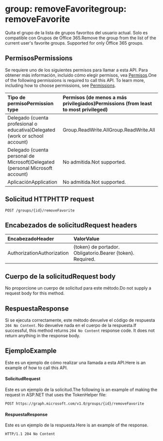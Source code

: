 # <a name="group-removefavorite"></a><span data-ttu-id="2a7ef-101">group: removeFavorite</span><span class="sxs-lookup"><span data-stu-id="2a7ef-101">group: removeFavorite</span></span>
<span data-ttu-id="2a7ef-p101">Quita el grupo de la lista de grupos favoritos del usuario actual. Solo es compatible con Grupos de Office 365.</span><span class="sxs-lookup"><span data-stu-id="2a7ef-p101">Remove the group from the list of the current user's favorite groups. Supported for only Office 365 groups.</span></span>

## <a name="permissions"></a><span data-ttu-id="2a7ef-104">Permisos</span><span class="sxs-lookup"><span data-stu-id="2a7ef-104">Permissions</span></span>
<span data-ttu-id="2a7ef-p102">Se requiere uno de los siguientes permisos para llamar a esta API. Para obtener más información, incluido cómo elegir permisos, vea [Permisos](../../../concepts/permissions_reference.md).</span><span class="sxs-lookup"><span data-stu-id="2a7ef-p102">One of the following permissions is required to call this API. To learn more, including how to choose permissions, see [Permissions](../../../concepts/permissions_reference.md).</span></span>

|<span data-ttu-id="2a7ef-107">Tipo de permiso</span><span class="sxs-lookup"><span data-stu-id="2a7ef-107">Permission type</span></span>      | <span data-ttu-id="2a7ef-108">Permisos (de menos a más privilegiados)</span><span class="sxs-lookup"><span data-stu-id="2a7ef-108">Permissions (from least to most privileged)</span></span>              |
|:--------------------|:---------------------------------------------------------|
|<span data-ttu-id="2a7ef-109">Delegado (cuenta profesional o educativa)</span><span class="sxs-lookup"><span data-stu-id="2a7ef-109">Delegated (work or school account)</span></span> | <span data-ttu-id="2a7ef-110">Group.ReadWrite.All</span><span class="sxs-lookup"><span data-stu-id="2a7ef-110">Group.ReadWrite.All</span></span>    |
|<span data-ttu-id="2a7ef-111">Delegado (cuenta personal de Microsoft)</span><span class="sxs-lookup"><span data-stu-id="2a7ef-111">Delegated (personal Microsoft account)</span></span> | <span data-ttu-id="2a7ef-112">No admitida.</span><span class="sxs-lookup"><span data-stu-id="2a7ef-112">Not supported.</span></span>    |
|<span data-ttu-id="2a7ef-113">Aplicación</span><span class="sxs-lookup"><span data-stu-id="2a7ef-113">Application</span></span> | <span data-ttu-id="2a7ef-114">No admitida.</span><span class="sxs-lookup"><span data-stu-id="2a7ef-114">Not supported.</span></span> |

## <a name="http-request"></a><span data-ttu-id="2a7ef-115">Solicitud HTTP</span><span class="sxs-lookup"><span data-stu-id="2a7ef-115">HTTP request</span></span>
<!-- { "blockType": "ignored" } -->
```http
POST /groups/{id}/removeFavorite
```
## <a name="request-headers"></a><span data-ttu-id="2a7ef-116">Encabezados de solicitud</span><span class="sxs-lookup"><span data-stu-id="2a7ef-116">Request headers</span></span>
| <span data-ttu-id="2a7ef-117">Encabezado</span><span class="sxs-lookup"><span data-stu-id="2a7ef-117">Header</span></span>       | <span data-ttu-id="2a7ef-118">Valor</span><span class="sxs-lookup"><span data-stu-id="2a7ef-118">Value</span></span> |
|:---------------|:--------|
| <span data-ttu-id="2a7ef-119">Authorization</span><span class="sxs-lookup"><span data-stu-id="2a7ef-119">Authorization</span></span>  | <span data-ttu-id="2a7ef-p103">{token} de portador. Obligatorio.</span><span class="sxs-lookup"><span data-stu-id="2a7ef-p103">Bearer {token}. Required.</span></span>  |

## <a name="request-body"></a><span data-ttu-id="2a7ef-122">Cuerpo de la solicitud</span><span class="sxs-lookup"><span data-stu-id="2a7ef-122">Request body</span></span>
<span data-ttu-id="2a7ef-123">No proporcione un cuerpo de solicitud para este método.</span><span class="sxs-lookup"><span data-stu-id="2a7ef-123">Do not supply a request body for this method.</span></span>

## <a name="response"></a><span data-ttu-id="2a7ef-124">Respuesta</span><span class="sxs-lookup"><span data-stu-id="2a7ef-124">Response</span></span>
<span data-ttu-id="2a7ef-p104">Si se ejecuta correctamente, este método devuelve el código de respuesta `204 No Content`. No devuelve nada en el cuerpo de la respuesta.</span><span class="sxs-lookup"><span data-stu-id="2a7ef-p104">If successful, this method returns `204 No Content` response code. It does not return anything in the response body.</span></span>

## <a name="example"></a><span data-ttu-id="2a7ef-127">Ejemplo</span><span class="sxs-lookup"><span data-stu-id="2a7ef-127">Example</span></span>
<span data-ttu-id="2a7ef-128">Este es un ejemplo de cómo realizar una llamada a esta API.</span><span class="sxs-lookup"><span data-stu-id="2a7ef-128">Here is an example of how to call this API.</span></span>

#### <a name="request"></a><span data-ttu-id="2a7ef-129">Solicitud</span><span class="sxs-lookup"><span data-stu-id="2a7ef-129">Request</span></span>
<span data-ttu-id="2a7ef-130">Este es un ejemplo de la solicitud.</span><span class="sxs-lookup"><span data-stu-id="2a7ef-130">The following is an example of making the request in ASP.NET that uses the TokenHelper file:</span></span>
<!-- {
  "blockType": "request",
  "name": "group_removefavorite"
}-->
```http
POST https://graph.microsoft.com/v1.0/groups/{id}/removeFavorite
```

#### <a name="response"></a><span data-ttu-id="2a7ef-131">Respuesta</span><span class="sxs-lookup"><span data-stu-id="2a7ef-131">Response</span></span>
<span data-ttu-id="2a7ef-132">Este es un ejemplo de la respuesta.</span><span class="sxs-lookup"><span data-stu-id="2a7ef-132">Here is an example of the response.</span></span>
<!-- {
  "blockType": "response",
  "truncated": false,
  "@odata.type": "microsoft.graph.none"
} -->
```http
HTTP/1.1 204 No Content
```

<!-- uuid: 8fcb5dbc-d5aa-4681-8e31-b001d5168d79
2015-10-25 14:57:30 UTC -->
<!-- {
  "type": "#page.annotation",
  "description": "group: removeFavorite",
  "keywords": "",
  "section": "documentation",
  "tocPath": ""
}-->